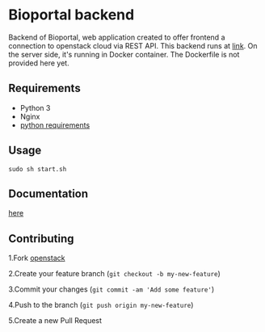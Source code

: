 # Bioportal backend
Backend of Bioportal, web application created to offer frontend a connection to openstack cloud via REST API. This backend runs at [link](http://bio-portal.metacentrum.cz/).
On the server side, it's running in Docker container. The Dockerfile is not provided here yet. 

## Requirements
* Python 3
* Nginx
* [python requirements](https://github.com/andrejcermak/openstack/blob/master/requirements.txt)

## Usage
```
sudo sh start.sh
```

## Documentation
[here](https://andrejcermak.github.io/openstack-bioportal/)


## Contributing
1.Fork [openstack](`https://github.com/andrejcermak/openstack/fork`)

2.Create your feature branch (`git checkout -b my-new-feature`)

3.Commit your changes (`git commit -am 'Add some feature'`)

4.Push to the branch (`git push origin my-new-feature`)

5.Create a new Pull Request
